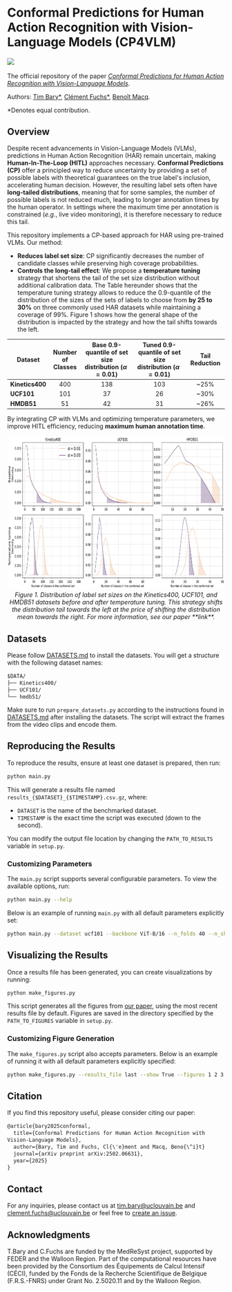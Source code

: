 # Conformal Predictions for Human Action Recognition with Vision-Language Models (CP4VLM)
<a href="https://arxiv.org/abs/2502.06631" style="vertical-align:middle; display:inline;">
    <img src="https://img.shields.io/badge/cs.CV-arXiv%3A2502.06631-B31B1B.svg" class="plain" style="height:25px;" />
</a>

The official repository of the paper [*Conformal Predictions for Human Action Recognition with Vision-Language Models*](https://arxiv.org/abs/2502.06631).

Authors:
[Tim Bary*](https://scholar.google.com/citations?user=LgS_I5UAAAAJ&hl=en&oi=ao),
[Clément Fuchs*](https://scholar.google.com/citations?user=ZXWUJ4QAAAAJ&hl=en&oi=ao),
[Benoît Macq](https://scholar.google.com/citations?user=H9pGN70AAAAJ&hl=en&oi=ao).

*Denotes equal contribution.

## Overview

Despite recent advancements in Vision-Language Models (VLMs), predictions in Human Action Recognition (HAR) remain uncertain, making **Human-In-The-Loop (HITL)** approaches necessary. **Conformal Predictions (CP)** offer a principled way to reduce uncertainty by providing a set of possible labels with theoretical guarantees on the true label's inclusion, accelerating human decision. However, the resulting label sets often have **long-tailed distributions**, meaning that for some samples, the number of possible labels is not reduced much, leading to longer annotation times by the human operator. In settings where the maximum time per annotation is constrained (*e.g.*, live video monitoring), it is therefore necessary to reduce this tail.  

This repository implements a CP-based approach for HAR using pre-trained VLMs. Our method:  

- **Reduces label set size**: CP significantly decreases the number of candidate classes while preserving high coverage probabilities.  
- **Controls the long-tail effect**: We propose a **temperature tuning** strategy that shortens the tail of the set size distribution without additional calibration data. The Table hereunder shows that the temperature tuning strategy allows to reduce the 0.9-quantile of the distribution of the sizes of the sets of labels to choose from **by 25 to 30%** on three commonly used HAR datasets while maintaining a coverage of 99%. Figure 1 shows how the general shape of the distribution is impacted by the strategy and how the tail shifts towards the left.
 
| Dataset       | Number of <br> Classes | Base 0.9-quantile of set size <br> distribution ($\alpha = 0.01$) | Tuned 0.9-quantile of set size <br> distribution ($\alpha = 0.01$) | Tail Reduction |
|------------------|:-------:|:---------------:|:-----------:|:---------:|
| **Kinetics400**  | 400     | 138             | 103         | ~25%      |
| **UCF101**       | 101     | 37              | 26          | ~30%      |
| **HMDB51**       | 51      | 42              | 31          | ~26%      |

By integrating CP with VLMs and optimizing temperature parameters, we improve HITL efficiency, reducing **maximum human annotation time**.

<p align="center">
  <img src="images/intro_ViT_B_16_density.png" alt="Bar plot" width="748" height="356">
  <br>
  <em>Figure 1. Distribution of label set sizes on the Kinetics400, UCF101, and HMDB51 datasets before and after temperature tuning. This strategy shifts the distribution tail towards the left at the price of shifting the distribution mean towards the right. For more information, see our paper **link**. </em>
</p>

## Datasets
Please follow [DATASETS.md](DATASETS.md) to install the datasets.
You will get a structure with the following dataset names:
```
$DATA/
├── Kinetics400/
├── UCF101/
└── hmdb51/
```
Make sure to run `prepare_datasets.py` according to the instructions found in [DATASETS.md](DATASETS.md) after installing the datasets. The script will extract the frames from the video clips and encode them.

## Reproducing the Results

To reproduce the results, ensure at least one dataset is prepared, then run:

```bash
python main.py
```

This will generate a results file named `results_{$DATASET}_{$TIMESTAMP}.csv.gz`, where:

- `DATASET` is the name of the benchmarked dataset.
- `TIMESTAMP` is the exact time the script was executed (down to the second).

You can modify the output file location by changing the `PATH_TO_RESULTS` variable in `setup.py`.

### Customizing Parameters

The `main.py` script supports several configurable parameters. To view the available options, run:

```bash
python main.py --help
```

Below is an example of running `main.py` with all default parameters explicitly set:

```bash
python main.py --dataset ucf101 --backbone ViT-B/16 --n_folds 40 --n_shots 10 --temperatures_grid 10:200:5 --alphas_grid 0.01:0.15:0.02
```

## Visualizing the Results

Once a results file has been generated, you can create visualizations by running:

```bash
python make_figures.py
```

This script generates all the figures from [our paper](https://arxiv.org/abs/2502.06631), using the most recent results file by default. Figures are saved in the directory specified by the `PATH_TO_FIGURES` variable in `setup.py`.

### Customizing Figure Generation

The `make_figures.py` script also accepts parameters. Below is an example of running it with all default parameters explicitly specified:

```bash
python make_figures.py --results_file last --show True --figures 1 2 3 5
```

## Citation

If you find this repository useful, please consider citing our paper:<!-- Change arXiv number -->
```
@article{bary2025conformal,
  title={Conformal Predictions for Human Action Recognition with Vision-Language Models},
  author={Bary, Tim and Fuchs, Cl{\'e}ment and Macq, Beno{\^i}t}
  journal={arXiv preprint arXiv:2502.06631},
  year={2025}
}
```
## Contact

For any inquiries, please contact us at [tim.bary@uclouvain.be](mailto:tim.bary@uclouvain.be) and  [clement.fuchs@uclouvain.be](mailto:clement.fuchs@uclouvain.be) or feel free to [create an issue](https://github.com/tbary/CP4VLM/issues/new?template=Blank+issue).

## Acknowledgments
T.Bary and C.Fuchs are funded by the MedReSyst project, supported by FEDER and the Walloon Region. Part of the computational resources have been provided by the Consortium des Équipements de Calcul Intensif (CÉCI), funded by the Fonds de la Recherche Scientifique de Belgique (F.R.S.-FNRS) under Grant No. 2.5020.11 and by the Walloon Region.
